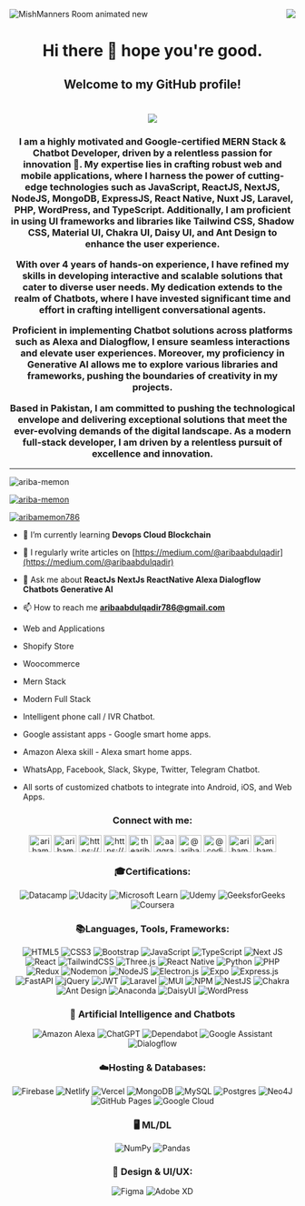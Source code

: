 

![MishManners Room animated new](https://www.ismartrecruit.com/assets/frontend/images/isr-learn_more-AI_&_Automation/Chat-Bot.gif)
<img align="right" src="https://visitor-badge.laobi.icu/badge?page_id=salesp07.salesp07" />
<h1 align="center"> Hi there 👋 hope you're good.</h1>
<h2 align="center">Welcome to my GitHub profile!</h2>

<h1 align="center">
    <img src="https://readme-typing-svg.herokuapp.com/?font=Righteous&size=35&center=true&vCenter=true&width=500&height=70&duration=4000&lines=Hi+There!+👋;+I'm+UMME AIMAN!;" />
</h1>
<h3 align="center">I am a highly motivated and Google-certified MERN Stack & Chatbot Developer, driven by a relentless passion for innovation 🚀. My expertise lies in crafting robust web and mobile applications, where I harness the power of cutting-edge technologies such as JavaScript, ReactJS, NextJS, NodeJS, MongoDB, ExpressJS, React Native, Nuxt JS, Laravel, PHP, WordPress, and TypeScript. Additionally, I am proficient in using UI frameworks and libraries like Tailwind CSS, Shadow CSS, Material UI, Chakra UI, Daisy UI, and Ant Design to enhance the user experience.

With over 4 years of hands-on experience, I have refined my skills in developing interactive and scalable solutions that cater to diverse user needs. My dedication extends to the realm of Chatbots, where I have invested significant time and effort in crafting intelligent conversational agents.

Proficient in implementing Chatbot solutions across platforms such as Alexa and Dialogflow, I ensure seamless interactions and elevate user experiences. Moreover, my proficiency in Generative AI allows me to explore various libraries and frameworks, pushing the boundaries of creativity in my projects.

Based in Pakistan, I am committed to pushing the technological envelope and delivering exceptional solutions that meet the ever-evolving demands of the digital landscape. As a modern full-stack developer, I am driven by a relentless pursuit of excellence and innovation.</h3>



 <hr/>
<p align="left"> <img src="https://komarev.com/ghpvc/?username=ariba-memon&label=Profile%20views&color=0e75b6&style=flat" alt="ariba-memon" /> </p>

<p align="left"> <a href="https://github.com/ryo-ma/github-profile-trophy"><img src="https://github-profile-trophy.vercel.app/?username=ariba-memon" alt="ariba-memon" /></a> </p>

<p align="left"> <a href="https://twitter.com/aribamemon786" target="blank"><img src="https://img.shields.io/twitter/follow/aribamemon786?logo=twitter&style=for-the-badge" alt="aribamemon786" /></a> </p>

- 🌱 I’m currently learning **Devops Cloud Blockchain**

- 📝 I regularly write articles on [https://medium.com/@aribaabdulqadir](https://medium.com/@aribaabdulqadir)

- 💬 Ask me about **ReactJs NextJs ReactNative Alexa Dialogflow Chatbots Generative AI**

- 📫 How to reach me **aribaabdulqadir786@gmail.com**

  
- Web and Applications
- Shopify Store
- Woocommerce
- Mern Stack
- Modern Full Stack 
- Intelligent phone call / IVR Chatbot.
- Google assistant apps - Google smart home apps.
- Amazon Alexa skill - Alexa smart home apps.
- WhatsApp, Facebook, Slack, Skype, Twitter, Telegram Chatbot.
- All sorts of customized chatbots to integrate into Android, iOS, and Web Apps.

<h3 align="center">Connect with me:</h3>
<p align="center">
<a href="https://dev.to/aribamemon" target="blank"><img align="center" src="https://raw.githubusercontent.com/rahuldkjain/github-profile-readme-generator/master/src/images/icons/Social/devto.svg" alt="aribamemon" height="30" width="40" /></a>
<a href="https://twitter.com/aribamemon786" target="blank"><img align="center" src="https://raw.githubusercontent.com/rahuldkjain/github-profile-readme-generator/master/src/images/icons/Social/twitter.svg" alt="aribamemon786" height="30" width="40" /></a>
<a href="https://linkedin.com/in/https://www.linkedin.com/in/thearibamemon/" target="blank"><img align="center" src="https://raw.githubusercontent.com/rahuldkjain/github-profile-readme-generator/master/src/images/icons/Social/linked-in-alt.svg" alt="https://www.linkedin.com/in/thearibamemon/" height="30" width="40" /></a>
<a href="https://stackoverflow.com/users/https://stackoverflow.com/users/17882455/ariba-abdul-qadir" target="blank"><img align="center" src="https://raw.githubusercontent.com/rahuldkjain/github-profile-readme-generator/master/src/images/icons/Social/stack-overflow.svg" alt="https://stackoverflow.com/users/17882455/ariba-abdul-qadir" height="30" width="40" /></a>
<a href="https://fb.com/thearibamemon" target="blank"><img align="center" src="https://raw.githubusercontent.com/rahuldkjain/github-profile-readme-generator/master/src/images/icons/Social/facebook.svg" alt="thearibamemon" height="30" width="40" /></a>
<a href="https://www.behance.net/aaqgraphics" target="blank"><img align="center" src="https://raw.githubusercontent.com/rahuldkjain/github-profile-readme-generator/master/src/images/icons/Social/behance.svg" alt="aaqgraphics" height="30" width="40" /></a>
<a href="https://medium.com/@aribaabdulqadir" target="blank"><img align="center" src="https://raw.githubusercontent.com/rahuldkjain/github-profile-readme-generator/master/src/images/icons/Social/medium.svg" alt="@aribaabdulqadir" height="30" width="40" /></a>
<a href="https://www.youtube.com/c/@codingtechnicalstar" target="blank"><img align="center" src="https://raw.githubusercontent.com/rahuldkjain/github-profile-readme-generator/master/src/images/icons/Social/youtube.svg" alt="@codingtechnicalstar" height="30" width="40" /></a>
<a href="https://www.leetcode.com/aribamemon" target="blank"><img align="center" src="https://raw.githubusercontent.com/rahuldkjain/github-profile-readme-generator/master/src/images/icons/Social/leet-code.svg" alt="aribamemon" height="30" width="40" /></a>
<a href="https://discord.gg/aribamemon" target="blank"><img align="center" src="https://raw.githubusercontent.com/rahuldkjain/github-profile-readme-generator/master/src/images/icons/Social/discord.svg" alt="aribamemon" height="30" width="40" /></a>
</p>


<h3 align="center">🎓Certifications:</h3>
<p align="center">
    <img src="https://img.shields.io/badge/Datacamp-05192D?style=for-the-badge&logo=datacamp&logoColor=03E860" alt="Datacamp">
    <img src="https://img.shields.io/badge/Udacity-grey?style=for-the-badge&logo=udacity&logoColor=15B8E6" alt="Udacity">
    <img src="https://img.shields.io/badge/Microsoft_Learn-258ffa?style=for-the-badge&logo=microsoft&logoColor=white" alt="Microsoft Learn">
    <img src="https://img.shields.io/badge/Udemy-A435F0?style=for-the-badge&logo=Udemy&logoColor=white" alt="Udemy">
    <img src="https://img.shields.io/badge/GeeksforGeeks-gray?style=for-the-badge&logo=geeksforgeeks&logoColor=35914c" alt="GeeksforGeeks">
    <img src="https://img.shields.io/badge/Coursera-%230056D2.svg?style=for-the-badge&logo=Coursera&logoColor=white" alt="Coursera">
</p>


<h3 align="center">📚Languages, Tools, Frameworks:</h3>
<p align="center">
    <img src="https://img.shields.io/badge/html5-%23E34F26.svg?style=for-the-badge&logo=html5&logoColor=white" alt="HTML5">
    <img src="https://img.shields.io/badge/css3-%231572B6.svg?style=for-the-badge&logo=css3&logoColor=white" alt="CSS3">
    <img src="https://img.shields.io/badge/bootstrap-%238511FA.svg?style=for-the-badge&logo=bootstrap&logoColor=white" alt="Bootstrap">
     <img src="https://img.shields.io/badge/javascript-%23323330.svg?style=for-the-badge&logo=javascript&logoColor=%23F7DF1E" alt="JavaScript">
     <img src="https://img.shields.io/badge/TypeScript-3178C6?style=for-the-badge&logo=typescript&logoColor=white" alt="TypeScript">
    <img src="https://img.shields.io/badge/Next-black?style=for-the-badge&logo=next.js&logoColor=white" alt="Next JS">
    <img src="https://img.shields.io/badge/react-%2320232a.svg?style=for-the-badge&logo=react&logoColor=%2361DAFB" alt="React">
    <img src="https://img.shields.io/badge/tailwindcss-%2338B2AC.svg?style=for-the-badge&logo=tailwind-css&logoColor=white" alt="TailwindCSS">
    <img src="https://img.shields.io/badge/threejs-black?style=for-the-badge&logo=three.js&logoColor=white" alt="Three.js">
    <img src="https://img.shields.io/badge/react_native-%2320232a.svg?style=for-the-badge&logo=react&logoColor=%2361DAFB" alt="React Native">
      <img src="https://img.shields.io/badge/python-%233776AB?style=for-the-badge&logo=python&logoColor=white" alt="Python">
    <img src="https://img.shields.io/badge/php-%23777BB4.svg?style=for-the-badge&logo=php&logoColor=white" alt="PHP">
    <img src="https://img.shields.io/badge/redux-%23593d88.svg?style=for-the-badge&logo=redux&logoColor=white" alt="Redux">
    <img src="https://img.shields.io/badge/NODEMON-%23323330.svg?style=for-the-badge&logo=nodemon&logoColor=%BBDEAD" alt="Nodemon">
    <img src="https://img.shields.io/badge/node.js-6DA55F?style=for-the-badge&logo=node.js&logoColor=white" alt="NodeJS">
    <img src="https://img.shields.io/badge/Electron-191970?style=for-the-badge&logo=Electron&logoColor=white" alt="Electron.js">
    <img src="https://img.shields.io/badge/expo-1C1E24?style=for-the-badge&logo=expo&logoColor=#D04A37" alt="Expo">
    <img src="https://img.shields.io/badge/express.js-%23404d59.svg?style=for-the-badge&logo=express&logoColor=%2361DAFB" alt="Express.js">
    <img src="https://img.shields.io/badge/FastAPI-005571?style=for-the-badge&logo=fastapi" alt="FastAPI">
    <img src="https://img.shields.io/badge/jquery-%230769AD.svg?style=for-the-badge&logo=jquery&logoColor=white" alt="jQuery">
    <img src="https://img.shields.io/badge/JWT-black?style=for-the-badge&logo=JSON%20web%20tokens" alt="JWT">
    <img src="https://img.shields.io/badge/laravel-%23FF2D20.svg?style=for-the-badge&logo=laravel&logoColor=white" alt="Laravel">
    <img src="https://img.shields.io/badge/MUI-%230081CB.svg?style=for-the-badge&logo=mui&logoColor=white" alt="MUI">
    <img src="https://img.shields.io/badge/NPM-%23CB3837.svg?style=for-the-badge&logo=npm&logoColor=white" alt="NPM">
    <img src="https://img.shields.io/badge/nestjs-%23E0234E.svg?style=for-the-badge&logo=nestjs&logoColor=white" alt="NestJS">
    <img src="https://img.shields.io/badge/chakra-%234ED1C5.svg?style=for-the-badge&logo=chakraui&logoColor=white" alt="Chakra">
    <img src="https://img.shields.io/badge/Ant%20Design-%230170FE?style=for-the-badge&logo=ant-design&logoColor=white" alt="Ant Design">
    <img src="https://img.shields.io/badge/Anaconda-%2344A833?style=for-the-badge&logo=anaconda&logoColor=white" alt="Anaconda">
    <img src="https://img.shields.io/badge/DaisyUI-%2322ADF6?style=for-the-badge&logo=laravel&logoColor=white" alt="DaisyUI">
    <img src="https://img.shields.io/badge/wordpress-21759B?style=for-the-badge&logo=wordpress&logoColor=white" alt="WordPress">

</p>


<h3 align="center">🤖 Artificial Intelligence and Chatbots</h3>
<p align="center">
    <img src="https://img.shields.io/badge/amazon%20alexa-52b5f7?style=for-the-badge&logo=amazon%20alexa&logoColor=white" alt="Amazon Alexa">
    <img src="https://img.shields.io/badge/chatGPT-74aa9c?style=for-the-badge&logo=openai&logoColor=white" alt="ChatGPT">
    <img src="https://img.shields.io/badge/dependabot-025E8C?style=for-the-badge&logo=dependabot&logoColor=white" alt="Dependabot">
    <img src="https://img.shields.io/badge/google%20assistant-4285F4?style=for-the-badge&logo=google%20assistant&logoColor=white" alt="Google Assistant">
    <img src="https://img.shields.io/badge/dialogflow-%230097a7?style=for-the-badge&logo=dialogflow&logoColor=white" alt="Dialogflow">
</p>


<h3 align="center">☁️Hosting & Databases:</h3>
<p align="center">
    <img src="https://img.shields.io/badge/firebase-%23039BE5.svg?style=for-the-badge&logo=firebase" alt="Firebase">
    <img src="https://img.shields.io/badge/netlify-%23000000.svg?style=for-the-badge&logo=netlify&logoColor=#00C7B7" alt="Netlify">
    <img src="https://img.shields.io/badge/vercel-%23000000.svg?style=for-the-badge&logo=vercel&logoColor=white" alt="Vercel">
    <img src="https://img.shields.io/badge/MongoDB-%234ea94b.svg?style=for-the-badge&logo=mongodb&logoColor=white" alt="MongoDB">
    <img src="https://img.shields.io/badge/mysql-%2300f.svg?style=for-the-badge&logo=mysql&logoColor=white" alt="MySQL">
    <img src="https://img.shields.io/badge/postgres-%23316192.svg?style=for-the-badge&logo=postgresql&logoColor=white" alt="Postgres">
    <img src="https://img.shields.io/badge/Neo4j-008CC1?style=for-the-badge&logo=neo4j&logoColor=white" alt="Neo4J">
    <img src="https://img.shields.io/badge/GitHub%20Pages-181717?style=for-the-badge&logo=github&logoColor=white" alt="GitHub Pages">
    <img src="https://img.shields.io/badge/Google%20Cloud-%234285F4.svg?style=for-the-badge&logo=google-cloud&logoColor=white" alt="Google Cloud">
</p>


<h3 align="center">🖥️ ML/DL</h3>
<p align="center">
    <img src="https://img.shields.io/badge/numpy-%23013243.svg?style=for-the-badge&logo=numpy&logoColor=white" alt="NumPy">
    <img src="https://img.shields.io/badge/pandas-%23150458.svg?style=for-the-badge&logo=pandas&logoColor=white" alt="Pandas">
</p>

<h3 align="center">🎨 Design & UI/UX:</h3>
<p align="center">
<img src="https://img.shields.io/badge/figma-%23F24E1E.svg?style=for-the-badge&logo=figma&logoColor=white" alt="Figma">
<img src="https://img.shields.io/badge/adobe%20xd-%23FF26BE.svg?style=for-the-badge&logo=adobe%20xd&logoColor=white" alt="Adobe XD">
</p>
